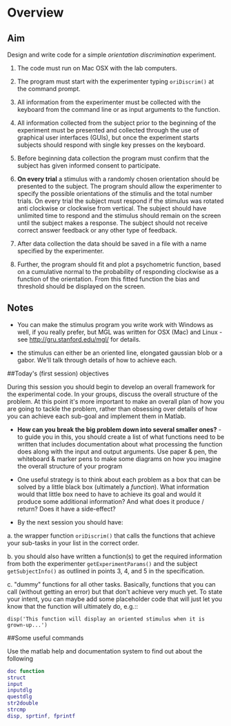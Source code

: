 # Overview

## Aim

Design and write code for a simple *orientation discrimination* experiment.

1. The code must run on Mac OSX with the lab computers.

2. The program must start with the experimenter typing ``oriDiscrim()`` at the command prompt.

3. All information from the experimenter must be collected with the keyboard from the command line or as input arguments to the function.

4. All information collected from the subject prior to the beginning of the experiment must be presented and collected through the use of graphical user interfaces (GUIs), but once the experiment starts subjects should respond with single key presses on the keyboard.

5. Before beginning data collection the program must confirm that the subject has given informed consent to participate.

6. **On every trial** a stimulus with a randomly chosen orientation should be presented to the subject. The program should allow the experimenter to specify the possible orientations of the stimulis and the total number trials. On every trial the subject must respond if the stimulus was rotated anti clockwise or clockwise from vertical. The subject should have unlimited time to respond and the stimulus should remain on the screen until the subject makes a response. The subject should not receive correct answer feedback or any other type of feedback.

7. After data collection the data should be saved in a file with a name specified by the experimenter.

8. Further, the program should fit and plot a psychometric function, based on a cumulative normal to the probability of responding clockwise as a function of the orientation. From this fitted function the bias and threshold should be displayed on the screen.

## Notes

- You can make the stimulus program you write work with Windows as well, if you really prefer, but MGL was written for OSX (Mac) and Linux - see http://gru.stanford.edu/mgl/ for details.

- the stimulus can either be an oriented line, elongated gaussian blob or a gabor. We'll talk through details of how to achieve each.


##Today's (first session) objectives

During this session you should begin to develop an overall framework for the experimental code. In your groups, discuss the overall structure of the problem. At this point it's more important to make an overall plan of how you are going to tackle the problem, rather than obsessing over details of how you can achieve each sub-goal and implement them in Matlab.

- **How can you break the big problem down into several smaller ones?** - to guide you in this, you should create a list of what functions need to be written that includes documentation about what processing the function does along with the input and output arguments. Use paper & pen, the whiteboard & marker pens to make some diagrams on how you imagine the overall structure of your program

- One useful strategy is to think about each problem as a box that can be solved by a little black box (ultimately a *function*). What information would that little box need to have to achieve its goal and would it produce some additional information? And what does it produce / return? Does it have a side-effect?

- By the next session you should have:

a. the wrapper function ``oriDiscrim()`` that calls the functions that achieve your sub-tasks in your list in the correct order.

b. you should also have written a function(s) to get the required information from both the experimenter ``getExperimentParams()`` and the subject ``getSubjectInfo()`` as outlined in points 3, 4, and 5 in the specification.

c. "dummy" functions for all other tasks. Basically, functions that you can call (without getting an error) but that don't achieve very much yet. To state your intent, you can maybe add some placeholder code that will just let you know that the function will ultimately do, e.g.::

  ``disp('This function will display an oriented stimulus when it is grown-up...')``


##Some useful commands

Use the matlab help and documentation system to find out about the following

```matlab
doc function
struct
input
inputdlg
questdlg
str2double
strcmp
disp, sprtinf, fprintf
```

